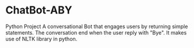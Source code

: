 # ChatBot-ABY
Python Project
A conversational Bot that engages users by returning simple statements. 
The conversation end when the user reply with "Bye".
It makes use of NLTK library in python.
